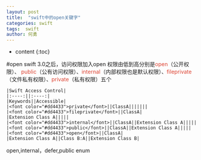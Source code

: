 ```yaml
---
layout: post
title:  "swift中的open关键字"
categories: swift
tags:  swift
author: 何勇
---
```


* content
{:toc}

#open
    swift 3.0之后，访问权限加入open
    权限由低到高分别是<font color="#dd4433">open</font>（公开权限）、 <font color="#dd4433">public</font>（公有访问权限）、<font color="#dd4433">internal</font>（内部权限也是默认权限）、<font color="#dd4433">fileprivate</font>（文件私有权限）、<font color="#dd4433">private</font>（私有权限）五个
    
    
    |Swift Access Control|
    |:----:||:----:|
    |Keywords||Accessible|
    |<font color="#dd4433">private</font>||ClassA|||||||
    |<font color="#dd4433">fileprivate</font>||ClassA|
    |Extension Class A|||||
    |<font color="#dd4433">internal</font>||ClassA||Extension Class A|||||
    |<font color="#dd4433">public</font>||ClassA||Extension Class A|||||
    |<font color="#dd4433">open</font>||ClassA|
    |Extension Class A||Class B:A||Extension Class B|
    
open,internal，defer,public enum

